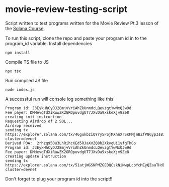 # movie-review-testing-script
Script written to test programs written for the Movie Review Pt.3 lesson of the [Solana Course]("https://github.com/Unboxed-Software/solana-course").

To run this script, clone the repo and paste your program id in to the program_id variable.
Install dependencies
```
npm install
```
Compile TS file to JS
```
npx tsc
```
Run compiled JS file
```
node index.js
```

A successful run will console log something like this
```
Program id: J3EykHhCyDJ28mjvVriAhZkUnmdcLQevzgtYwNxQJw9d
Fee payer: DMHevqTdXiRuwZK2GRQpuvdgUT7JXvDa9xskeXjv9Ze8
creating init instruction
Requesting Airdrop of 2 SOL...
Airdrop received
sending tx
https://explorer.solana.com/tx/46gukbziQYrySFSjMXhnXrSKPMjnBZfP8Gyp3sB1VhPBiwuLELKbMB5en6Rs5xi8MxmEc19c54eJoN87u4o3SCTN?cluster=devnet
Derived PDA:  2rhzq95Du3LhRihcXEd5RJaXVZQ8h2XkvgUi1yfgThGp
Program id: J3EykHhCyDJ28mjvVriAhZkUnmdcLQevzgtYwNxQJw9d
Fee payer: DMHevqTdXiRuwZK2GRQpuvdgUT7JXvDa9xskeXjv9Ze8
creating update instruction
sending tx
https://explorer.solana.com/tx/51atjWGSNPMZGEDQCskNiNwpLcbYcMEyQZaaTHdDdAjAcT7vQwgnifXsPX2yMT6q9dWfXg4GaQK7dqqfnuWK7AEX?cluster=devnet
````
Don't forget to plug your program id into the script!!
